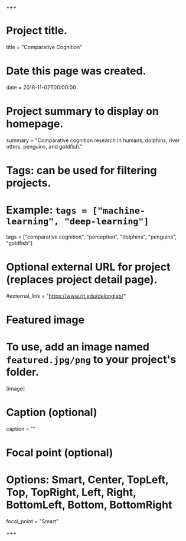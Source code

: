 +++
# Project title.
title = "Comparative Cognition"

# Date this page was created.
date = 2018-11-02T00:00:00

# Project summary to display on homepage.
summary = "Comparative cognition research in humans, dolphins, river otters, penguins, and goldfish."

# Tags: can be used for filtering projects.
# Example: `tags = ["machine-learning", "deep-learning"]`
tags = ["comparative cognition", "perception", "dolphins", "penguins", "goldfish"]

# Optional external URL for project (replaces project detail page).
#external_link = "https://www.rit.edu/delonglab/"

# Featured image
# To use, add an image named `featured.jpg/png` to your project's folder.
[image]
  # Caption (optional)
  caption = ""

  # Focal point (optional)
  # Options: Smart, Center, TopLeft, Top, TopRight, Left, Right, BottomLeft, Bottom, BottomRight
  focal_point = "Smart"

+++

